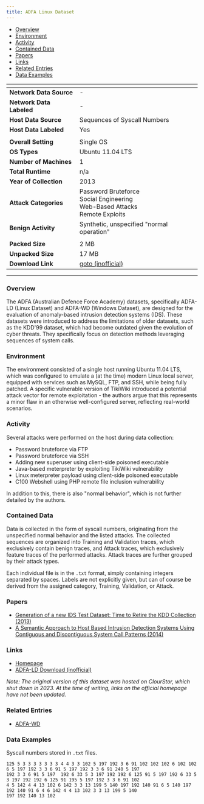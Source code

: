 ```yaml
---
title: ADFA Linux Dataset
---
```


- [Overview](#overview)
- [Environment](#environment)
- [Activity](#activity)
- [Contained Data](#contained-data)
- [Papers](#papers)
- [Links](#links)
- [Related Entries](#related-entries)
- [Data Examples](#data-examples)

| <!-- -->                 | <!-- -->                                                                                  |
| ------------------------ | ----------------------------------------------------------------------------------------- |
| **Network Data Source**  | -                                                                                         |
| **Network Data Labeled** | -                                                                                         |
| **Host Data Source**     | Sequences of Syscall Numbers                                                              |
| **Host Data Labeled**    | Yes                                                                                       |
|                          |                                                                                           |
| **Overall Setting**      | Single OS                                                                                 |
| **OS Types**             | Ubuntu 11.04 LTS                                                                          |
| **Number of Machines**   | 1                                                                                         |
| **Total Runtime**        | n/a                                                                                       |
| **Year of Collection**   | 2013                                                                                      |
| **Attack Categories**    | Password Bruteforce <br> Social Engineering <br> Web-Based Attacks <br> Remote Exploits   |
| **Benign Activity**      | Synthetic, unspecified "normal operation"                                                 |
|                          |                                                                                           |
| **Packed Size**          | 2 MB                                                                                      |
| **Unpacked Size**        | 17 MB                                                                                     |
| **Download Link**        | [goto (inofficial)](https://github.com/verazuo/a-labelled-version-of-the-ADFA-LD-dataset) |

***

### Overview

The ADFA (Australian Defence Force Academy) datasets, specifically ADFA-LD (Linux Dataset) and ADFA-WD (Windows
Dataset), are designed for the evaluation of anomaly-based intrusion detection systems (IDS).
These datasets were introduced to address the limitations of older datasets, such as the KDD'99 dataset, which had
become outdated given the evolution of cyber threats.
They specifically focus on detection methods leveraging sequences of system calls.

### Environment

The environment consisted of a single host running Ubuntu 11.04 LTS, which was configured to emulate a (at the time)
modern Linux local server, equipped with services such as MySQL, FTP, and SSH, while being fully patched.
A specific vulnerable version of TikiWiki introduced a potential attack vector for remote exploitation - the authors
argue that this represents a minor flaw in an otherwise well-configured server, reflecting real-world scenarios.

### Activity

Several attacks were performed on the host during data collection:

- Password bruteforce via FTP
- Password bruteforce via SSH
- Adding new superuser using client-side poisoned executable
- Java-based meterpreter by exploiting TikiWiki vulnerability
- Linux meterpreter payload using client-side poisoned executable
- C100 Webshell using PHP remote file inclusion vulnerability

In addition to this, there is also "normal behavior", which is not further detailed by the authors.

### Contained Data

Data is collected in the form of syscall numbers, originating from the unspecified normal behavior and the listed
attacks.
The collected sequences are organized into Training and Validation traces, which exclusively contain benign traces, and
Attack traces, which exclusively feature traces of the performed attacks.
Attack traces are further grouped by their attack types.

Each individual file is in the `.txt` format, simply containing integers separated by spaces.
Labels are not explicitly given, but can of course be derived from the assigned category, Training, Validation, or
Attack.

### Papers

- [Generation of a new IDS Test Dataset: Time to Retire the KDD Collection (2013)](https://doi.org/10.1109/wcnc.2013.6555301)
- [A Semantic Approach to Host Based Intrusion Detection Systems Using Contiguous and Discontiguous System Call Patterns (2014)](https://doi.org/10.1109/tc.2013.13)

### Links

- [Homepage](https://research.unsw.edu.au/projects/adfa-ids-datasets)
- [ADFA-LD Download (inofficial)](https://github.com/verazuo/a-labelled-version-of-the-ADFA-LD-dataset)

*Note: The original version of this dataset was hosted on ClourStor, which shut down in 2023.
At the time of writing, links on the official homepage have not been updated.*

### Related Entries

- [ADFA-WD](/COMIDDS/content/datasets/adfa_wd)

### Data Examples

Syscall numbers stored in `.txt` files.

```
125 5 3 3 3 3 3 3 3 4 4 3 3 102 5 197 192 3 6 91 102 102 102 6 102 102 6 5 197 192 3 3 6 91 5 197 192 3 3 6 91 240 5 197
192 3 3 6 91 5 197  192 6 33 5 3 197 192 192 6 125 91 5 197 192 6 33 5 3 197 192 192 6 125 91 195 5 197 192 3 3 6 91 102
4 5 142 4 4 13 102 6 142 3 3 13 199 5 140 197 192 140 91 6 5 140 197 192 140 91 6 4 6 142 4 4 13 102 3 3 13 199 5 140
197 192 140 13 102
```